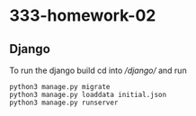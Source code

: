 # 333-homework-02

## Django

To run the django build cd into _/django/_ and run

```shell
python3 manage.py migrate
python3 manage.py loaddata initial.json
python3 manage.py runserver
```
